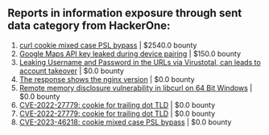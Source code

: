 ## Reports in information exposure through sent data category from HackerOne:
1. [curl cookie mixed case PSL bypass](https://hackerone.com/reports/2274981) | $2540.0 bounty
2. [Google Maps API key leaked during device pairing](https://hackerone.com/reports/724039) | $150.0 bounty
3. [Leaking Username and Password in the URLs via Virustotal, can leads to account takeover](https://hackerone.com/reports/411920) | $0.0 bounty
4. [The response shows the nginx version](https://hackerone.com/reports/1395068) | $0.0 bounty
5. [ Remote memory disclosure vulnerability in libcurl on 64 Bit Windows](https://hackerone.com/reports/1444539) | $0.0 bounty
6. [CVE-2022-27779: cookie for trailing dot TLD](https://hackerone.com/reports/1553301) | $0.0 bounty
7. [CVE-2022-27779: cookie for trailing dot TLD](https://hackerone.com/reports/1565615) | $0.0 bounty
8. [CVE-2023-46218: cookie mixed case PSL bypass](https://hackerone.com/reports/2212193) | $0.0 bounty